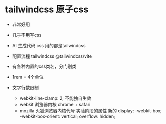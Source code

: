 # tailwindcss 原子css

- 非常好用
- 几乎不用写css
- AI 生成代码 css 用的都是tailwindcss
- 配置流程
    tailwindcss @tailwindcss/vite
- 有各种内置的css类名，分门别类
- 1rem = 4个单位

- 文字行数限制
    - webkit-line-clamp: 2; 不能独自生效
    - webkit 浏览器内核 chrome + safari
    - mozilla 火狐浏览器内核代号
    实验阶段的属性 新的
    display: -webkit-box;
    -webkit-box-orient: vertical;
    overflow: hidden;


